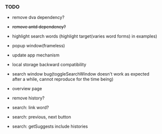 ### TODO

- remove dva dependency?
- ~~remove antd dependency?~~

- highlight search words (highlight target(varies word forms) in examples)
- popup window(frameless)
- update app mechanism
- local storage backward compatibility
- search window bug(toggleSearchWindow doesn't work as expected after a while, cannot reproduce for the time being)
- overview page
- remove history?
- search: link word?
- search: previous, next button
- search: getSuggests include histories

